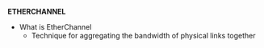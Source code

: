 **ETHERCHANNEL**

* What is EtherChannel
  * Technique for aggregating the bandwidth of physical links together
